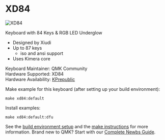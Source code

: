 # XD84

![XD84](https://cdn.shopify.com/s/files/1/2711/4238/products/HTB17eeJSXXXXXbIXFXXq6xXFXXXp_1024x1024.jpg?v=1515505994)

Keyboard with 84 Keys & RGB LED Underglow
- Designed by Xiudi
- Up to 87 keys
  - iso and ansi support
- Uses Kimera core

Keyboard Maintainer: QMK Community  
Hardware Supported: XD84  
Hardware Availability: [KPrepublic](https://kprepublic.com/products/xd84-xiudi-70-custom-keyboard-pcb)

Make example for this keyboard (after setting up your build environment):

    make xd84:default

Install examples:

    make xd84:default:dfu

See the [build environment setup](https://docs.qmk.fm/#/getting_started_build_tools) and the [make instructions](https://docs.qmk.fm/#/getting_started_make_guide) for more information. Brand new to QMK? Start with our [Complete Newbs Guide](https://docs.qmk.fm/#/newbs).

